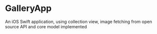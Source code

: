 # GalleryApp
An iOS Swift application, using collection view, image fetching from open source API and core model implemented
